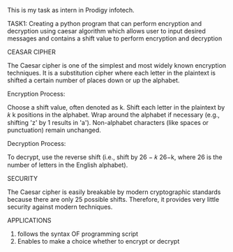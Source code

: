 This is my task as intern in Prodigy infotech.


TASK1: Creating a python program that can perform encryption and decryption using caesar algorithm which allows user to input desired messages and contains a shift value to perform encryption and decryption 

CEASAR CIPHER

The Caesar cipher is one of the simplest and most widely known encryption techniques. It is a substitution cipher where each letter in the plaintext is shifted a certain number of places down or up the alphabet.

Encryption Process:

Choose a shift value, often denoted as 
k.
Shift each letter in the plaintext by 
𝑘
k positions in the alphabet.
Wrap around the alphabet if necessary (e.g., shifting 'z' by 1 results in 'a').
Non-alphabet characters (like spaces or punctuation) remain unchanged.

Decryption Process:

To decrypt, use the reverse shift (i.e., shift by 
26
−
𝑘
26−k, where 26 is the number of letters in the English alphabet).

SECURITY

The Caesar cipher is easily breakable by modern cryptographic standards because there are only 25 possible shifts. Therefore, it provides very little security against modern techniques.

APPLICATIONS

1. follows the syntax OF programming script
2. Enables to make a choice whether to encrypt or decrypt 








